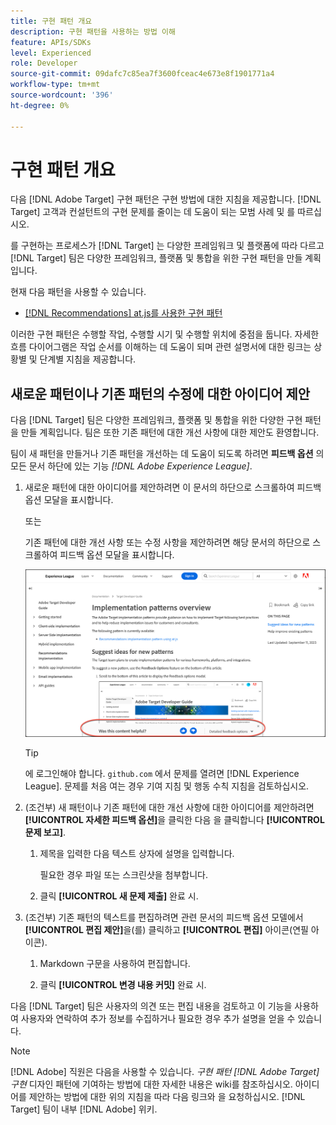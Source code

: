 ```yaml
---
title: 구현 패턴 개요
description: 구현 패턴을 사용하는 방법 이해
feature: APIs/SDKs
level: Experienced
role: Developer
source-git-commit: 09dafc7c85ea7f3600fceac4e673e8f1901771a4
workflow-type: tm+mt
source-wordcount: '396'
ht-degree: 0%

---
```


# 구현 패턴 개요

다음 [!DNL Adobe Target] 구현 패턴은 구현 방법에 대한 지침을 제공합니다. [!DNL Target] 고객과 컨설턴트의 구현 문제를 줄이는 데 도움이 되는 모범 사례 및 를 따르십시오.

를 구현하는 프로세스가 [!DNL Target] 는 다양한 프레임워크 및 플랫폼에 따라 다르고 [!DNL Target] 팀은 다양한 프레임워크, 플랫폼 및 통합을 위한 구현 패턴을 만들 계획입니다.

현재 다음 패턴을 사용할 수 있습니다.

* [[!DNL Recommendations] at.js를 사용한 구현 패턴](/help/dev/patterns/recs-atjs/recs-implementation-pattern-atjs.md)

이러한 구현 패턴은 수행할 작업, 수행할 시기 및 수행할 위치에 중점을 둡니다. 자세한 흐름 다이어그램은 작업 순서를 이해하는 데 도움이 되며 관련 설명서에 대한 링크는 상황별 및 단계별 지침을 제공합니다.

## 새로운 패턴이나 기존 패턴의 수정에 대한 아이디어 제안

다음 [!DNL Target] 팀은 다양한 프레임워크, 플랫폼 및 통합을 위한 다양한 구현 패턴을 만들 계획입니다. 팀은 또한 기존 패턴에 대한 개선 사항에 대한 제안도 환영합니다.

팀이 새 패턴을 만들거나 기존 패턴을 개선하는 데 도움이 되도록 하려면 **피드백 옵션** 의 모든 문서 하단에 있는 기능 *[!DNL Adobe Experience League]*.

1. 새로운 패턴에 대한 아이디어를 제안하려면 이 문서의 하단으로 스크롤하여 피드백 옵션 모달을 표시합니다.

   또는

   기존 패턴에 대한 개선 사항 또는 수정 사항을 제안하려면 해당 문서의 하단으로 스크롤하여 피드백 옵션 모달을 표시합니다.

   ![Experience League의 피드백 옵션 모델](/help/dev/patterns/assets/feedback-options.png)

   >[!TIP]
   >
   >에 로그인해야 합니다. `github.com` 에서 문제를 열려면 [!DNL Experience League]. 문제를 처음 여는 경우 기여 지침 및 행동 수칙 지침을 검토하십시오.

1. (조건부) 새 패턴이나 기존 패턴에 대한 개선 사항에 대한 아이디어를 제안하려면 **[!UICONTROL 자세한 피드백 옵션]**&#x200B;을 클릭한 다음 을 클릭합니다 **[!UICONTROL 문제 보고]**.

   1. 제목을 입력한 다음 텍스트 상자에 설명을 입력합니다.

      필요한 경우 파일 또는 스크린샷을 첨부합니다.

   1. 클릭 **[!UICONTROL 새 문제 제출]** 완료 시.

1. (조건부) 기존 패턴의 텍스트를 편집하려면 관련 문서의 피드백 옵션 모델에서 **[!UICONTROL 편집 제안]**&#x200B;을(를) 클릭하고 **[!UICONTROL 편집]** 아이콘(연필 아이콘).

   1. Markdown 구문을 사용하여 편집합니다.

   1. 클릭 **[!UICONTROL 변경 내용 커밋]** 완료 시.

다음 [!DNL Target] 팀은 사용자의 의견 또는 편집 내용을 검토하고 이 기능을 사용하여 사용자와 연락하여 추가 정보를 수집하거나 필요한 경우 추가 설명을 얻을 수 있습니다.

>[!NOTE]
>
>[!DNL Adobe] 직원은 다음을 사용할 수 있습니다. *구현 패턴 [!DNL Adobe Target] 구현* 디자인 패턴에 기여하는 방법에 대한 자세한 내용은 wiki를 참조하십시오. 아이디어를 제안하는 방법에 대한 위의 지침을 따라 다음 링크와 을 요청하십시오. [!DNL Target] 팀이 내부 [!DNL Adobe] 위키.













